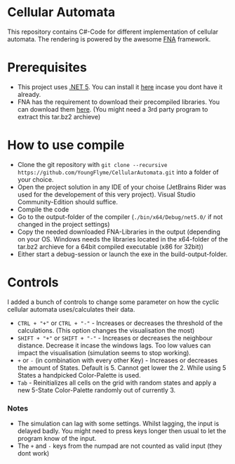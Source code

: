 
# Cellular Automata
This repository contains C#-Code for different implementation of cellular automata.
The rendering is powered by the awesome [FNA](https://github.com/FNA-XNA/FNA) framework.

# Prerequisites

 - This project uses [.NET 5](https://dotnet.microsoft.com/en-us/download/dotnet/5.0). You can install it [here](https://dotnet.microsoft.com/en-us/download/dotnet/5.0) incase you dont have it already.
 - FNA has the requirement to download their precompiled libraries. You can download them [here](https://fna.flibitijibibo.com/archive/fnalibs.tar.bz2). (You might need a 3rd party program to extract this tar.bz2 archieve)

# How to use compile

 - Clone the git repository with `git clone --recursive https://github.com/YoungFlyme/CellularAutomata.git` into a folder of your choice.
 - Open the project solution in any IDE of your choise (JetBrains Rider was used for the developement of this very project). Visual Studio Community-Edition should suffice.
 - Compile the code
 - Go to the output-folder of the compiler (`./bin/x64/Debug/net5.0/` if not changed in the project settings)
 - Copy the needed downloaded FNA-Libraries in the output (depending on your OS. Windows needs the libraries located in the x64-folder of the tar.bz2 archieve for a 64bit compiled executable (x86 for 32bit))
 - Either start a debug-session or launch the exe in the build-output-folder.
# Controls
I added a bunch of controls to change some parameter on how the cyclic cellular automata uses/calculates their data.
 - `CTRL + "+"` or `CTRL + "-"` - Increases or decreases the threshold of the calculations. (This option changes the visualisation the most)
 - `SHIFT + "+"` or `SHIFT + "-"` - Increases or decreases the neighbour distance. Decrease it incase the windows lags. Too low values can impact the visualisation (simulation seems to stop working).
 - `+` or `-` (in combination with every other Key) - Increases or decreases the amount of States. Default is 5. Cannot get lower the 2. While using 5 States a handpicked Color-Palette is used.
 - `Tab` - Reinitializes all cells on the grid with random states and apply a new 5-State Color-Palette randomly out of currently 3.
### Notes
 - The simulation can lag with some settings. Whilst lagging, the input is delayed badly. You might need to press keys longer then usual to let the program know of the input.
 - The `+` and `-` keys from the numpad are not counted as valid input (they dont work)

